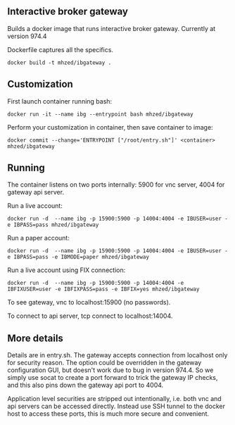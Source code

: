 ## Interactive broker gateway

Builds a docker image that runs interactive broker gateway.  Currently at version 974.4

Dockerfile captures all the specifics.

```
docker build -t mhzed/ibgateway .
```

## Customization

First launch container running bash:
```
docker run -it --name ibg --entrypoint bash mhzed/ibgateway
```

Perform your customization in container, then save container to image:
```
docker commit --change='ENTRYPOINT ["/root/entry.sh"]' <container> mhzed/ibgateway
```

## Running

The container listens on two ports internally: 5900 for vnc server, 4004 for gateway api server.  

Run a live account:
```
docker run -d  --name ibg -p 15900:5900 -p 14004:4004 -e IBUSER=user -e IBPASS=pass mhzed/ibgateway
```

Run a paper account:
```
docker run -d  --name ibg -p 15900:5900 -p 14004:4004 -e IBUSER=user -e IBPASS=pass -e IBMODE=paper mhzed/ibgateway
```

Run a live account using FIX connection:
```
docker run -d  --name ibg -p 15900:5900 -p 14004:4004 -e IBFIXUSER=user -e IBFIXPASS=pass -e IBFIX=yes mhzed/ibgateway
```

To see gateway, vnc to localhost:15900 (no passwords).

To connect to api server, tcp connect to localhost:14004.


## More details

Details are in entry.sh.  The gateway accepts connection from localhost only for security reason.  The option could be overridden in the gateway configuration GUI, but doesn't work due to bug in version 974.4.  So we simply use socat to create a port forward to trick the gateway IP checks, and this also pins down the gateway api port to 4004.

Application level securities are stripped out intentionally, i.e. both vnc and api servers can be accessed directly.  Instead use SSH tunnel to the docker host to access these ports, this is much more secure and convenient.